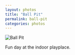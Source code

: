 ```yaml
---
layout: photos  
title: "Ball Pit"  
permalink: ball-pit  
categories: photos
---
```


![Ball Pit](http://jonkit.ca/cdn/photos/ball-pit.jpeg)

Fun day at the indoor playplace.
